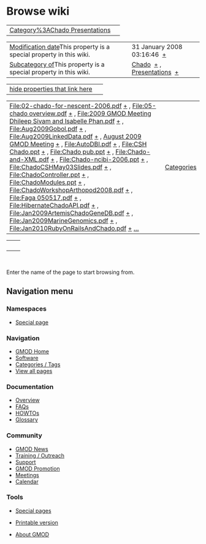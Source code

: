 



<span id="top"></span>




# <span dir="auto">Browse wiki</span>






|  |  |
|----|----|
| [Category%3AChado Presentations](/wiki/Category%3AChado_Presentations "Category%3AChado Presentations") |  |

|  |  |
|----|----|
| <span class="smw-highlighter" data-type="1" state="inline" data-title="Property"><span class="smwbuiltin">[Modification date](/wiki/Property:Modification_date "Property:Modification date")</span><span class="smwttcontent">This property is a special property in this wiki.</span></span> | <span class="smwb-value">31 January 2008 03:16:46  <span class="smwsearch">[+](/wiki/Special%3ASearchByProperty/Modification-20date/31-20January-202008-2003:16:46 "Special%3ASearchByProperty/Modification-20date/31-20January-202008-2003:16:46")</span></span> |
| <span class="smw-highlighter" data-type="1" state="inline" data-title="Property"><span class="smwbuiltin">[Subcategory of](/wiki/Property:Subcategory_of "Property:Subcategory of")</span><span class="smwttcontent">This property is a special property in this wiki.</span></span> | <span class="smwb-value">[Chado](/wiki/Category%3AChado "Category%3AChado")  <span class="smwsearch">[+](/wiki/Special%3ASearchByProperty/Subcategory-20of/Chado "Special%3ASearchByProperty/Subcategory-20of/Chado")</span></span> , <span class="smwb-value">[Presentations](/wiki/Category%3APresentations "Category%3APresentations")  <span class="smwsearch">[+](/wiki/Special%3ASearchByProperty/Subcategory-20of/Presentations "Special%3ASearchByProperty/Subcategory-20of/Presentations")</span></span> |

<span id="smw_browse_incoming"></span>

|  |  |
|----|----|
| [hide properties that link here](/mediawiki/index.php?title=Special:Browse&offset=0&dir=out&article=Category%3AChado+Presentations)  |  |

|  |  |
|----|----|
| <span class="smwb-ivalue">[File:02-chado-for-nescent-2006.pdf](/wiki/File:02-chado-for-nescent-2006.pdf "File:02-chado-for-nescent-2006.pdf") <span class="smwbrowse">[+](/wiki/Special%3ABrowse/File:02-2Dchado-2Dfor-2Dnescent-2D2006.pdf "Special%3ABrowse/File:02-2Dchado-2Dfor-2Dnescent-2D2006.pdf")</span></span> , <span class="smwb-ivalue">[File:05-chado overview.pdf](/wiki/File:05-chado_overview.pdf "File:05-chado overview.pdf") <span class="smwbrowse">[+](/wiki/Special%3ABrowse/File:05-2Dchado-20overview.pdf "Special%3ABrowse/File:05-2Dchado-20overview.pdf")</span></span> , <span class="smwb-ivalue">[File:2009 GMOD Meeting Dhileep Sivam and Isabelle Phan.pdf](/wiki/File:2009_GMOD_Meeting_Dhileep_Sivam_and_Isabelle_Phan.pdf "File:2009 GMOD Meeting Dhileep Sivam and Isabelle Phan.pdf") <span class="smwbrowse">[+](/wiki/Special%3ABrowse/File:2009-20GMOD-20Meeting-20Dhileep-20Sivam-20and-20Isabelle-20Phan.pdf "Special%3ABrowse/File:2009-20GMOD-20Meeting-20Dhileep-20Sivam-20and-20Isabelle-20Phan.pdf")</span></span> , <span class="smwb-ivalue">[File:Aug2009Gobol.pdf](/wiki/File:Aug2009Gobol.pdf "File:Aug2009Gobol.pdf") <span class="smwbrowse">[+](/wiki/Special%3ABrowse/File:Aug2009Gobol.pdf "Special%3ABrowse/File:Aug2009Gobol.pdf")</span></span> , <span class="smwb-ivalue">[File:Aug2009LinkedData.pdf](/wiki/File:Aug2009LinkedData.pdf "File:Aug2009LinkedData.pdf") <span class="smwbrowse">[+](/wiki/Special%3ABrowse/File:Aug2009LinkedData.pdf "Special%3ABrowse/File:Aug2009LinkedData.pdf")</span></span> , <span class="smwb-ivalue">[August 2009 GMOD Meeting](/wiki/August_2009_GMOD_Meeting "August 2009 GMOD Meeting") <span class="smwbrowse">[+](/wiki/Special%3ABrowse/August-202009-20GMOD-20Meeting "Special%3ABrowse/August-202009-20GMOD-20Meeting")</span></span> , <span class="smwb-ivalue">[File:AutoDBI.pdf](/wiki/File:AutoDBI.pdf "File:AutoDBI.pdf") <span class="smwbrowse">[+](/wiki/Special%3ABrowse/File:AutoDBI.pdf "Special%3ABrowse/File:AutoDBI.pdf")</span></span> , <span class="smwb-ivalue">[File:CSH Chado.ppt](/wiki/File:CSH_Chado.ppt "File:CSH Chado.ppt") <span class="smwbrowse">[+](/wiki/Special%3ABrowse/File:CSH-20Chado.ppt "Special%3ABrowse/File:CSH-20Chado.ppt")</span></span> , <span class="smwb-ivalue">[File:Chado pub.ppt](/wiki/File:Chado_pub.ppt "File:Chado pub.ppt") <span class="smwbrowse">[+](/wiki/Special%3ABrowse/File:Chado-20pub.ppt "Special%3ABrowse/File:Chado-20pub.ppt")</span></span> , <span class="smwb-ivalue">[File:Chado-and-XML.pdf](/wiki/File:Chado-and-XML.pdf "File:Chado-and-XML.pdf") <span class="smwbrowse">[+](/wiki/Special%3ABrowse/File:Chado-2Dand-2DXML.pdf "Special%3ABrowse/File:Chado-2Dand-2DXML.pdf")</span></span> , <span class="smwb-ivalue">[File:Chado-ncibi-2006.ppt](/wiki/File:Chado-ncibi-2006.ppt "File:Chado-ncibi-2006.ppt") <span class="smwbrowse">[+](/wiki/Special%3ABrowse/File:Chado-2Dncibi-2D2006.ppt "Special%3ABrowse/File:Chado-2Dncibi-2D2006.ppt")</span></span> , <span class="smwb-ivalue">[File:ChadoCSHMay03Slides.pdf](/wiki/File:ChadoCSHMay03Slides.pdf "File:ChadoCSHMay03Slides.pdf") <span class="smwbrowse">[+](/wiki/Special%3ABrowse/File:ChadoCSHMay03Slides.pdf "Special%3ABrowse/File:ChadoCSHMay03Slides.pdf")</span></span> , <span class="smwb-ivalue">[File:ChadoController.ppt](/wiki/File:ChadoController.ppt "File:ChadoController.ppt") <span class="smwbrowse">[+](/wiki/Special%3ABrowse/File:ChadoController.ppt "Special%3ABrowse/File:ChadoController.ppt")</span></span> , <span class="smwb-ivalue">[File:ChadoModules.ppt](/wiki/File:ChadoModules.ppt "File:ChadoModules.ppt") <span class="smwbrowse">[+](/wiki/Special%3ABrowse/File:ChadoModules.ppt "Special%3ABrowse/File:ChadoModules.ppt")</span></span> , <span class="smwb-ivalue">[File:ChadoWorkshopArthopod2008.pdf](/wiki/File:ChadoWorkshopArthopod2008.pdf "File:ChadoWorkshopArthopod2008.pdf") <span class="smwbrowse">[+](/wiki/Special%3ABrowse/File:ChadoWorkshopArthopod2008.pdf "Special%3ABrowse/File:ChadoWorkshopArthopod2008.pdf")</span></span> , <span class="smwb-ivalue">[File:Faga 050517.pdf](/wiki/File:Faga_050517.pdf "File:Faga 050517.pdf") <span class="smwbrowse">[+](/wiki/Special%3ABrowse/File:Faga-20050517.pdf "Special%3ABrowse/File:Faga-20050517.pdf")</span></span> , <span class="smwb-ivalue">[File:HibernateChadoAPI.pdf](/wiki/File:HibernateChadoAPI.pdf "File:HibernateChadoAPI.pdf") <span class="smwbrowse">[+](/wiki/Special%3ABrowse/File:HibernateChadoAPI.pdf "Special%3ABrowse/File:HibernateChadoAPI.pdf")</span></span> , <span class="smwb-ivalue">[File:Jan2009ArtemisChadoGeneDB.pdf](/wiki/File:Jan2009ArtemisChadoGeneDB.pdf "File:Jan2009ArtemisChadoGeneDB.pdf") <span class="smwbrowse">[+](/wiki/Special%3ABrowse/File:Jan2009ArtemisChadoGeneDB.pdf "Special%3ABrowse/File:Jan2009ArtemisChadoGeneDB.pdf")</span></span> , <span class="smwb-ivalue">[File:Jan2009MarineGenomics.pdf](/wiki/File:Jan2009MarineGenomics.pdf "File:Jan2009MarineGenomics.pdf") <span class="smwbrowse">[+](/wiki/Special%3ABrowse/File:Jan2009MarineGenomics.pdf "Special%3ABrowse/File:Jan2009MarineGenomics.pdf")</span></span> , <span class="smwb-ivalue">[File:Jan2010RubyOnRailsAndChado.pdf](/wiki/File:Jan2010RubyOnRailsAndChado.pdf "File:Jan2010RubyOnRailsAndChado.pdf") <span class="smwbrowse">[+](/wiki/Special%3ABrowse/File:Jan2010RubyOnRailsAndChado.pdf "Special%3ABrowse/File:Jan2010RubyOnRailsAndChado.pdf")</span></span> […](/mediawiki/index.php?title=Special%3ASearchByProperty&property=&value=Category%3AChado+Presentations) | [Categories](/wiki/Special%3ACategories "Special%3ACategories") |

|     |     |
|-----|-----|
|     |     |

 

Enter the name of the page to start browsing from.  








## Navigation menu



### Namespaces

- <span id="ca-nstab-special">[Special
  page](/wiki/Special%3ABrowse/Category%3AChado_Presentations "This is a special page, you cannot edit the page itself")</span>






### Navigation



- <span id="n-GMOD-Home">[GMOD Home](/wiki/Main_Page)</span>
- <span id="n-Software">[Software](/wiki/GMOD_Components)</span>
- <span id="n-Categories-.2F-Tags">[Categories /
  Tags](/wiki/Categories)</span>
- <span id="n-View-all-pages">[View all
  pages](/wiki/Special:AllPages)</span>




### Documentation



- <span id="n-Overview">[Overview](/wiki/Overview)</span>
- <span id="n-FAQs">[FAQs](/wiki/Category%3AFAQ)</span>
- <span id="n-HOWTOs">[HOWTOs](/wiki/Category%3AHOWTO)</span>
- <span id="n-Glossary">[Glossary](/wiki/Glossary)</span>




### Community



- <span id="n-GMOD-News">[GMOD News](/wiki/GMOD_News)</span>
- <span id="n-Training-.2F-Outreach">[Training /
  Outreach](/wiki/Training_and_Outreach)</span>
- <span id="n-Support">[Support](/wiki/Support)</span>
- <span id="n-GMOD-Promotion">[GMOD
  Promotion](/wiki/GMOD_Promotion)</span>
- <span id="n-Meetings">[Meetings](/wiki/Meetings)</span>
- <span id="n-Calendar">[Calendar](/wiki/Calendar)</span>




### Tools



- <span id="t-specialpages"><a href="/wiki/Special%3ASpecialPages" accesskey="q"
  title="A list of all special pages [q]">Special pages</a></span>
- <span id="t-print"><a
  href="/mediawiki/index.php?title=Special%3ABrowse/Category%3AChado_Presentations&amp;printable=yes"
  rel="alternate" accesskey="p"
  title="Printable version of this page [p]">Printable version</a></span>





- <span id="footer-places-about">[About
  GMOD](/wiki/GMOD%3AAbout "GMOD%3AAbout")</span>

<!-- -->




